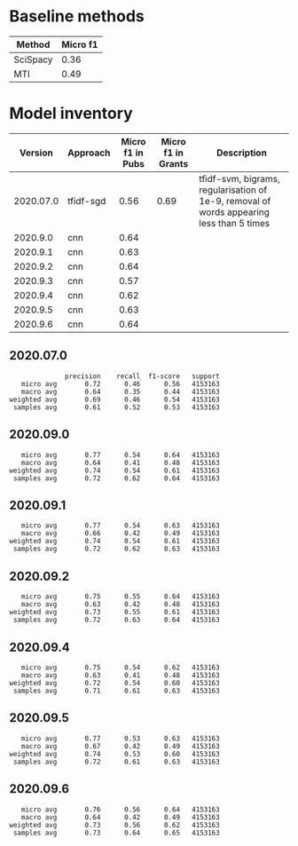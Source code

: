 # Baseline methods

Method   | Micro f1
-------- | -------
SciSpacy | 0.36
MTI      | 0.49

# Model inventory

Version   | Approach    | Micro f1 in Pubs | Micro f1 in Grants | Description
--------- | ----------- | ---------------- | ------------------ | -------
2020.07.0 | tfidf-sgd   | 0.56             | 0.69               | tfidf-svm, bigrams, regularisation of 1e-9, removal of words appearing less than 5 times
2020.9.0  | cnn         | 0.64             |                    |
2020.9.1  | cnn         | 0.63             |                    |
2020.9.2  | cnn         | 0.64             |                    |
2020.9.3  | cnn         | 0.57             |                    |
2020.9.4  | cnn         | 0.62             |                    |
2020.9.5  | cnn         | 0.63             |                    |
2020.9.6  | cnn         | 0.64             |                    |

## 2020.07.0

```
              precision    recall  f1-score   support
   micro avg       0.72      0.46      0.56   4153163
   macro avg       0.64      0.35      0.44   4153163
weighted avg       0.69      0.46      0.54   4153163
 samples avg       0.61      0.52      0.53   4153163
```

## 2020.09.0

```
   micro avg       0.77      0.54      0.64   4153163
   macro avg       0.64      0.41      0.48   4153163
weighted avg       0.74      0.54      0.61   4153163
 samples avg       0.72      0.62      0.64   4153163
```

## 2020.09.1

```
   micro avg       0.77      0.54      0.63   4153163
   macro avg       0.66      0.42      0.49   4153163
weighted avg       0.74      0.54      0.61   4153163
 samples avg       0.72      0.62      0.63   4153163
```

## 2020.09.2

```
   micro avg       0.75      0.55      0.64   4153163
   macro avg       0.63      0.42      0.48   4153163
weighted avg       0.73      0.55      0.61   4153163
 samples avg       0.72      0.63      0.64   4153163
```

## 2020.09.4

```
   micro avg       0.75      0.54      0.62   4153163
   macro avg       0.63      0.41      0.48   4153163
weighted avg       0.72      0.54      0.60   4153163
 samples avg       0.71      0.61      0.63   4153163
```

## 2020.09.5
```
   micro avg       0.77      0.53      0.63   4153163
   macro avg       0.67      0.42      0.49   4153163
weighted avg       0.74      0.53      0.60   4153163
 samples avg       0.72      0.61      0.63   4153163
```

## 2020.09.6
```
   micro avg       0.76      0.56      0.64   4153163                        
   macro avg       0.64      0.42      0.49   4153163                        
weighted avg       0.73      0.56      0.62   4153163                        
 samples avg       0.73      0.64      0.65   4153163
```